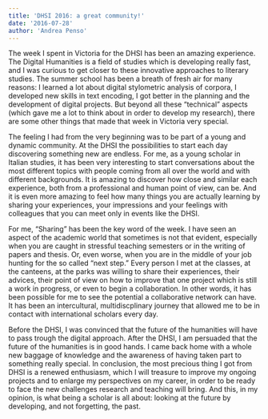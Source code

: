 ```yaml
---
title: 'DHSI 2016: a great community!'
date: '2016-07-28'
author: 'Andrea Penso'
---
```

The week I spent in Victoria for the DHSI has been an amazing experience. The Digital Humanities is a field of studies which is developing really fast, and I was curious to get closer to these innovative approaches to literary studies. The summer school has been a breath of fresh air for many reasons: I learned a lot about digital stylometric analysis of corpora, I developed new skills in text encoding, I got better in the planning and the development of digital projects. But beyond all these “technical” aspects (which gave me a lot to think about in order to develop my research), there are some other things that made that week in Victoria very special.

The feeling I had from the very beginning was to be part of a young and dynamic community. At the DHSI the possibilities to start each day discovering something new are endless. For me, as a young scholar in Italian studies, it has been very interesting to start conversations about the most different topics with people coming from all over the world and with different backgrounds. It is amazing to discover how close and similar each experience, both from a professional and human point of view, can be. And it is even more amazing to feel how many things you are actually learning by sharing your experiences, your impressions and your feelings with colleagues that you can meet only in events like the DHSI.

For me, “Sharing” has been the key word of the week. I have seen an aspect of the academic world that sometimes is not that evident, especially when you are caught in stressful teaching semesters or in the writing of papers and thesis. Or, even worse, when you are in the middle of your job hunting for the so called “next step.” Every person I met at the classes, at the canteens, at the parks was willing to share their experiences, their advices, their point of view on how to improve that one project which is still a work in progress, or even to begin a collaboration. In other words, it has been possible for me to see the potential a collaborative network can have. It has been an intercultural, multidiscplinary journey that allowed me to be in contact with international scholars every day.

Before the DHSI, I was convinced that the future of the humanities will have to pass trough the digital approach. After the DHSI, I am persuaded that the future of the humanities is in good hands. I came back home with a whole new baggage of knowledge and the awareness of having taken part to something really special. In conclusion, the most precious thing I got from DHSI is a renewed enthusiasm, which I will treasure to improve my ongoing projects and to enlarge my perspectives on my career, in order to be ready to face the new challenges research and teaching will bring. And this, in my opinion, is what being a scholar is all about: looking at the future by developing, and not forgetting, the past.